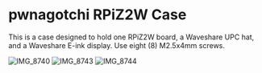 # pwnagotchi RPiZ2W Case

This is a case designed to hold one RPiZ2W board, a Waveshare UPC hat, and a Waveshare E-ink display. Use eight (8) M2.5x4mm screws.


![IMG_8740](https://github.com/aluminum-ice/pwnagotchi_rpiz2w_case/assets/12374267/e2619066-1524-45c5-ba61-141decb1ceec)
![IMG_8743](https://github.com/aluminum-ice/pwnagotchi_rpiz2w_case/assets/12374267/960b763b-1bb2-4867-b42e-955707e274f7)
![IMG_8744](https://github.com/aluminum-ice/pwnagotchi_rpiz2w_case/assets/12374267/ccbde35e-6246-4e99-9194-1e971966a975)

